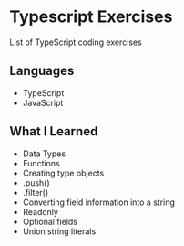 # Typescript Exercises
List of TypeScript coding exercises

## Languages
- TypeScript
- JavaScript

## What I Learned
- Data Types
- Functions
- Creating type objects
- .push()
- .filter()
- Converting field information into a string
- Readonly
- Optional fields
- Union string literals
